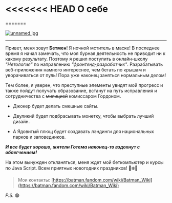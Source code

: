 <<<<<<< HEAD
О себе
========================
=======

[![unnamed.jpg](https://i.postimg.cc/vBZzjG3T/unnamed.jpg)](https://postimg.cc/v1CfxwRw)

---

Привет, меня зовут **Бетмен**! Я ночной мститель в маске! В последнее время я начал замечать, что моя бурная деятельность не приводит ни к какому результату. Поэтому я решил поступить в онлайн-школу *"Нетология"* по направлению *"фронтенд-разработчик"*. Разрабатывать веб-приложения намного интереснее, чем бегать по крышам и уворачиваться от пуль! Пора уже наконец заняться нормальным делом!

Тем более, я уверен, что преступные элементы увидят мой прогресс и также пойдут получать образование, встанут на путь исправления и сотрудничества с ~~милицией~~ комиссаром Гордоном. 
 * Джокер будет делать смешные сайты. 
 - Двуликий будет подбрасывать монетку, чтобы выбрать лучший дизайн. 
 + А Ядовитый плющ будет создавать лэндинги для национальных парков и заповедников. 
  
  ***И все будет хорошо, жители Готема наконец-то вздохнут с облегчением!***

На этом вынужден откланяться, меня ждет мой беткомпьютер и курсы по Java Script. Всем приятных новогодних праздников! 🎄❄️🎅

> Мои контакты: [https://batman.fandom.com/wiki/Batman_Wiki](https://batman.fandom.com/wiki/Batman_Wiki) 

*P.S.* 😁   
